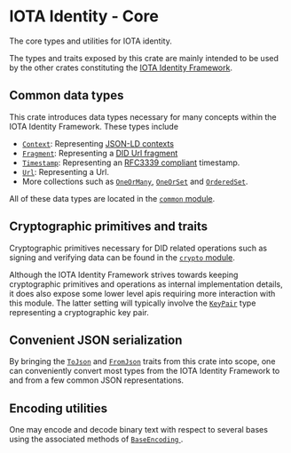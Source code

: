 IOTA Identity - Core  
=== 

The core types and utilities for IOTA identity.

The types and traits exposed by this crate are mainly intended to be used by the other crates constituting the [IOTA Identity Framework](https://wiki.iota.org/identity.rs/introduction). 

## Common data types 
This crate introduces data types necessary for many concepts within the IOTA Identity Framework. These types include 
- [`Context`](crate::common::Context): Representing [JSON-LD contexts](https://www.w3.org/TR/vc-data-model/#contexts)
- [`Fragment`](crate::common::Fragment): Representing a [DID Url fragment](https://www.w3.org/TR/did-core/#dfn-did-fragments)
- [`Timestamp`](crate::common::Timestamp): Representing an [RFC3339 compliant](https://datatracker.ietf.org/doc/html/rfc3339) timestamp. 
- [`Url`](crate::common::Url): Representing a Url. 
- More collections such as [`OneOrMany`](crate::common::OneOrMany), [`OneOrSet`](crate::common::OneOrSet) and [`OrderedSet`](crate::common::OrderedSet). 

All of these data types are located in the [`common` module](crate::common).  

## Cryptographic primitives and traits 
Cryptographic primitives necessary for DID related operations such as signing and verifying data can be found in the [`crypto` module](crate::crypto). 

Although the IOTA Identity Framework strives towards keeping cryptographic primitives and operations as internal implementation details, it does also expose some lower level apis requiring more interaction with this module. The latter setting will typically involve the [`KeyPair`](crate::crypto::KeyPair) type representing a cryptographic key pair. 

## Convenient JSON serialization
By bringing the [`ToJson`](crate::convert::ToJson) and [`FromJson`](crate::convert::FromJson) traits from this crate into scope, one can conveniently convert most types from the IOTA Identity Framework to and from a few common JSON representations.  
## Encoding utilities 
One may encode and decode binary text with respect to several bases using the associated methods of [`BaseEncoding` ](crate::utils::BaseEncoding). 
